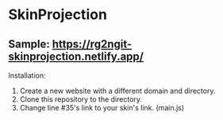 # SkinProjection
## Sample: https://rg2ngit-skinprojection.netlify.app/

Installation:
1. Create a new website with a different domain and directory.
2. Clone this repository to the directory.
3. Change line #35's link to your skin's link. (main.js)
